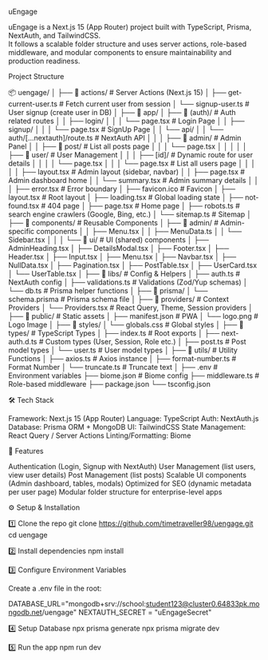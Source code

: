 
uEngage

uEngage is a Next.js 15 (App Router) project built with TypeScript, Prisma, NextAuth, and TailwindCSS.  
It follows a scalable folder structure and uses server actions, role-based middleware, and modular components to ensure maintainability and production readiness.


Project Structure

📦 uengage/
│
├── 📂 actions/                      # Server Actions (Next.js 15)
│   ├── get-current-user.ts           # Fetch current user from session
│   └── signup-user.ts                # User signup (create user in DB)
│
├── 📂 app/
│   ├── 📂 (auth)/                    # Auth related routes
│   │   ├── login/
│   │   │   └── page.tsx              # Login Page
│   │   ├── signup/
│   │   │   └── page.tsx              # SignUp Page
│   │   └── api/
│   │       └── auth/[...nextauth]/route.ts   # NextAuth API
│   │
│   ├── 📂 admin/                     # Admin Panel
│   │   ├── 📂 post/                  # List all posts page
│   │   │   └── page.tsx
│   │   │
│   │   ├── 📂 user/                  # User Management
│   │   │   ├── [id]/                 # Dynamic route for user details
│   │   │   │   └── page.tsx
│   │   │   └── page.tsx              # List all users page
│   │   │
│   │   ├── layout.tsx                # Admin layout (sidebar, navbar)
│   │   ├── page.tsx                  # Admin dashboard home
│   │   └── summary.tsx               # Admin summary details
│   │
│   ├── error.tsx                     # Error boundary
│   ├── favicon.ico                   # Favicon
│   ├── layout.tsx                    # Root layout
│   ├── loading.tsx                   # Global loading state
│   ├── not-found.tsx                 # 404 page
│   ├── page.tsx                      # Home page
│   ├── robots.ts                    # search engine crawlers (Google, Bing, etc.)
│   └── sitemap.ts                    # Sitemap
│
├── 📂 components/                    # Reusable Components
│   ├── 📂 admin/                     # Admin-specific components
│   │   ├── Menu.tsx
│   │   ├── MenuData.ts
│   │   └── Sidebar.tsx
│   │
│   └── 📂 ui/                        # UI (shared) components
│       ├── AdminHeading.tsx
│       ├── DetailsModal.tsx
│       ├── Footer.tsx
│       ├── Header.tsx
│       ├── Input.tsx
│       ├── Menu.tsx
│       ├── Navbar.tsx
│       ├── NullData.tsx
│       ├── Pagination.tsx
│       ├── PostTable.tsx
│       ├── UserCard.tsx
│       └── UserTable.tsx
│
├── 📂 libs/                          # Config & Helpers
│   ├── auth.ts                       # NextAuth config
│   ├── validations.ts                # Validations (Zod/Yup schemas)
│   └── db.ts                         # Prisma helper functions
│
├── 📂 prisma/
│   └── schema.prisma                 # Prisma schema file
│
├── 📂 providers/                     # Context Providers
│   └── Providers.tsx                 # React Query, Theme, Session providers
│
├── 📂 public/                        # Static assets
│   ├── manifest.json                 # PWA
│   └── logo.png                      # Logo Image
│
├── 📂 styles/
│   └── globals.css                   # Global styles
│
├── 📂 types/                         # TypeScript Types
│   ├── index.ts                      # Root exports
│   ├── next-auth.d.ts                # Custom types (User, Session, Role etc.)
│   ├── post.ts                       # Post model types
│   └── user.ts                       # User model types
│
├── 📂 utils/                         # Utility Functions
│   ├── axios.ts                      # Axios instance
│   ├── format-number.ts              # Format Number
│   └── truncate.ts                   # Truncate text
│
├── .env                              # Environment variables
├── biome.json                        # Biome config
├── middleware.ts                     # Role-based middleware
├── package.json
└── tsconfig.json

🛠️ Tech Stack

Framework: Next.js 15 (App Router)
Language: TypeScript
Auth: NextAuth.js
Database: Prisma ORM + MongoDB
UI: TailwindCSS
State Management: React Query / Server Actions
Linting/Formatting: Biome

🚀 Features

Authentication (Login, Signup with NextAuth)
User Management (list users, view user details)
Post Management (list posts)
Scalable UI components (Admin dashboard, tables, modals)
Optimized for SEO (dynamic metadata per user page)
Modular folder structure for enterprise-level apps

⚙️ Setup & Installation

1️⃣ Clone the repo
git clone https://github.com/timetraveller98/uengage.git
cd uengage

2️⃣ Install dependencies
npm install

3️⃣ Configure Environment Variables

Create a .env file in the root:

DATABASE_URL="mongodb+srv://school:student123@cluster0.64833pk.mongodb.net/uengage"
NEXTAUTH_SECRET = "uEngageSecret"

4️⃣ Setup Database
npx prisma generate
npx prisma migrate dev

5️⃣ Run the app
npm run dev

